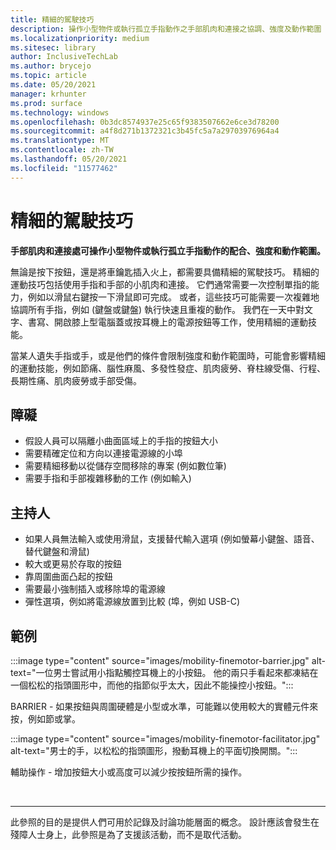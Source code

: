 ```yaml
---
title: 精細的駕駛技巧
description: 操作小型物件或執行孤立手指動作之手部肌肉和連接之協調、強度及動作範圍
ms.localizationpriority: medium
ms.sitesec: library
author: InclusiveTechLab
ms.author: brycejo
ms.topic: article
ms.date: 05/20/2021
manager: krhunter
ms.prod: surface
ms.technology: windows
ms.openlocfilehash: 0b3dc8574937e25c65f9383507662e6ce3d78200
ms.sourcegitcommit: a4f8d271b1372321c3b45fc5a7a29703976964a4
ms.translationtype: MT
ms.contentlocale: zh-TW
ms.lasthandoff: 05/20/2021
ms.locfileid: "11577462"
---
```

# <a name="fine-motor-skills"></a>精細的駕駛技巧

**手部肌肉和連接處可操作小型物件或執行孤立手指動作的配合、強度和動作範圍。**

無論是按下按鈕，還是將車鑰匙插入火上，都需要具備精細的駕駛技巧。 精細的運動技巧包括使用手指和手部的小肌肉和連接。 它們通常需要一次控制單指的能力，例如以滑鼠右鍵按一下滑鼠即可完成。 或者，這些技巧可能需要一次複雜地協調所有手指，例如 (鍵盤或鍵盤) 執行快速且重複的動作。 我們在一天中對文字、書寫、開啟膝上型電腦蓋或按耳機上的電源按鈕等工作，使用精細的運動技能。

當某人遺失手指或手，或是他們的條件會限制強度和動作範圍時，可能會影響精細的運動技能，例如節痛、腦性麻風、多發性發症、肌肉疲勞、脊柱線受傷、行程、長期性痛、肌肉疲勞或手部受傷。

## <a name="barriers"></a>障礙

* 假設人員可以隔離小曲面區域上的手指的按鈕大小
* 需要精確定位和方向以連接電源線的小埠
* 需要精細移動以從儲存空間移除的專案 (例如數位筆) 
* 需要手指和手部複雜移動的工作 (例如輸入) 

## <a name="facilitators"></a>主持人

* 如果人員無法輸入或使用滑鼠，支援替代輸入選項 (例如螢幕小鍵盤、語音、替代鍵盤和滑鼠) 
* 較大或更易於存取的按鈕
* 靠周圍曲面凸起的按鈕
* 需要最小強制插入或移除埠的電源線
* 彈性選項，例如將電源線放置到比較 (埠，例如 USB-C) 


## <a name="examples"></a>範例

:::image type="content" source="images/mobility-finemotor-barrier.jpg" alt-text="一位男士嘗試用小指點觸控耳機上的小按鈕。 他的兩只手看起來都凍結在一個松松的指頭圖形中，而他的指節似乎太大，因此不能操控小按鈕。":::

BARRIER - 如果按鈕與周圍硬體是小型或水準，可能難以使用較大的實體元件來按，例如節或掌。 

:::image type="content" source="images/mobility-finemotor-facilitator.jpg" alt-text="男士的手，以松松的指頭圖形，撥動耳機上的平面切換開關。":::

輔助操作 - 增加按鈕大小或高度可以減少按按鈕所需的操作。 

&nbsp;

[comment]: # (頁腳語句)
___
此參照的目的是提供人們可用於記錄及討論功能層面的概念。 設計應該會發生在殘障人士身上，此參照是為了支援該活動，而不是取代活動。 